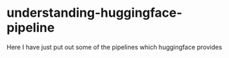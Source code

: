 # understanding-huggingface-pipeline
Here I have just put out some of the pipelines which huggingface provides
